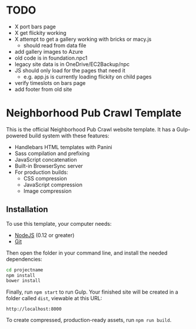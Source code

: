 # TODO

- X port bars page
- X get flickity working
- X attempt to get a gallery working with bricks or macy.js
  - should read from data file
- add gallery images to Azure
- old code is in foundation.npc1
- legacy site data is in OneDrive/EC2Backup/npc
- JS should only load for the pages that need it
  - e.g. app.js is currently loading flickity on child pages
- verify timeslots on bars page
- add footer from old site

# Neighborhood Pub Crawl Template

This is the official Neighborhood Pub Crawl website template. It has a Gulp-powered build system with these features:

- Handlebars HTML templates with Panini
- Sass compilation and prefixing
- JavaScript concatenation
- Built-in BrowserSync server
- For production builds:
  - CSS compression
  - JavaScript compression
  - Image compression

## Installation

To use this template, your computer needs:

- [NodeJS](https://nodejs.org/en/) (0.12 or greater)
- [Git](https://git-scm.com/)

Then open the folder in your command line, and install the needed dependencies:

```bash
cd projectname
npm install
bower install
```

Finally, run `npm start` to run Gulp. Your finished site will be created in a folder called `dist`, viewable at this URL:

```
http://localhost:8000
```

To create compressed, production-ready assets, run `npm run build`.
